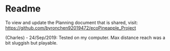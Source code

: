# Readme
To view and update the Planning document that is shared, visit: https://github.com/byronchen92019472/ecoPineapple_Project

(Charles) - 24/Sep/2019: Tested on my computer. Max distance reach was a bit sluggish but playable.
